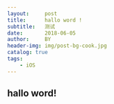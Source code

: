```yaml
---
layout:     post
title:      hallo word !
subtitle:   测试
date:       2018-06-05
author:     BY
header-img: img/post-bg-cook.jpg
catalog: true
tags:
    - iOS
---
```

## hallo word!